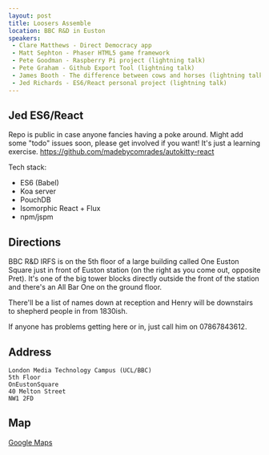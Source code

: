 ```yaml
---
layout: post
title: Loosers Assemble
location: BBC R&D in Euston
speakers:
 - Clare Matthews - Direct Democracy app
 - Matt Sephton - Phaser HTML5 game framework
 - Pete Goodman - Raspberry Pi project (lightning talk)
 - Pete Graham - Github Export Tool (lightning talk)
 - James Booth - The difference between cows and horses (lightning talk)
 - Jed Richards - ES6/React personal project (lightning talk)
---
```


## Jed ES6/React

Repo is public in case anyone fancies having a poke around. Might add some "todo" issues soon, please get involved if you want! It's just a learning exercise. https://github.com/madebycomrades/autokitty-react

Tech stack:

- ES6 (Babel)
- Koa server
- PouchDB
- Isomorphic React + Flux
- npm/jspm

## Directions

BBC R&D IRFS is on the 5th floor of a large building called One Euston Square just in front of Euston station (on the right as you come out, opposite Pret). It's one of the big tower blocks directly outside the front of the station and there's an All Bar One on the ground floor.

There'll be a list of names down at reception and Henry will be downstairs to shepherd people in from 1830ish.

If anyone has problems getting here or in, just call him on 07867843612.

## Address

```
London Media Technology Campus (UCL/BBC)
5th Floor
OnEustonSquare
40 Melton Street
NW1 2FD
```

## Map

[Google Maps](https://www.google.co.uk/maps/place/40+Melton+Street,+Kings+Cross,+London+NW1+2FD/)
